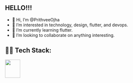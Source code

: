 ## HELLO!!!

- 👋 Hi, I’m @PrithveeOjha
- 👀 I’m interested in technology, design, flutter, and devops.
- 🌱 I’m currently learning flutter.
- 💞️ I’m looking to collaborate on anything interesting.
  

## 🧑‍💻 Tech Stack:
<img src="https://github.com/user-attachments/assets/20011379-34e2-4a6d-9c9a-ad530139061c" width="50" height="60">

